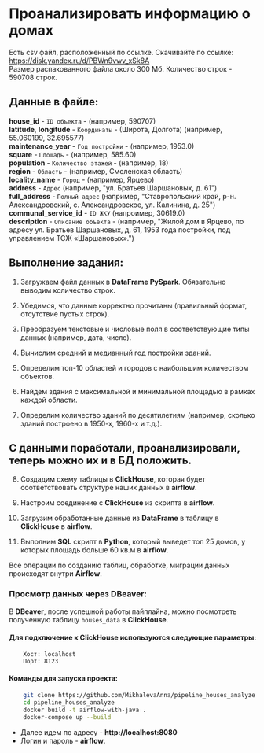 # Проанализировать информацию о домах

Есть csv файл, расположенный по ссылке. Скачивайте по ссылке: https://disk.yandex.ru/d/PBWn9vwv_xSk8A <br>
Размер распакованного файла около 300 Мб. Количество строк - 590708 строк.

## Данные в файле:
**house_id** - `ID объекта` - (например, 590707) <br>
**latitude**, **longitude** - `Координаты` - (Широта, Долгота) (например, 55.060199, 32.695577) <br>
**maintenance_year** - `Год постройки` - (например, 1953.0) <br>
**square** - `Площадь` - (например, 585.60) <br>
**population** - `Количество этажей` - (например, 18) <br>
**region** - `Область`  - (например, Смоленская область) <br> 
**locality_name** - `Город` - (например, Ярцево) <br>
**address** - `Адрес` (например, "ул. Братьев Шаршановых, д. 61") <br>
**full_address** - `Полный адрес` (например,  "Ставропольский край, р-н. Александровский, с. Александровское, ул. Калинина, д. 25") <br>
**communal_service_id** - `ID ЖКУ` (напроимер, 30619.0) <br>
**description** - `Описание объекта` - (например, "Жилой дом в Ярцево, по адресу ул. Братьев Шаршановых, д. 61, 1953 года постройки, под управлением ТСЖ «Шаршановых».") <br>

## Выполнение задания:

1. Загружаем файл данных в **DataFrame PySpark**. Обязательно выводим количество строк. <br>

2. Убедимся, что данные корректно прочитаны (правильный формат, отсутствие пустых строк). <br>

3. Преобразуем текстовые и числовые поля в соответствующие типы данных (например, дата, число). <br>
 
4. Вычислим средний и медианный год постройки зданий. <br>

5. Определим топ-10 областей и городов с наибольшим количеством объектов. <br>

6. Найдем здания с максимальной и минимальной площадью в рамках каждой области. <br>

7. Определим количество зданий по десятилетиям (например, сколько зданий построено в 1950-х, 1960-х и т.д.). <br>

## С данными поработали, проанализировали, теперь можно их и в БД положить. 

8. Создадим схему таблицы в **ClickHouse**, которая будет соответствовать структуре наших данных в **airflow**. <br>

9. Настроим соединение с **ClickHouse** из скрипта в **airflow**. <br>

10. Загрузим обработанные данные из **DataFrame** в таблицу в **ClickHouse** в **airflow**. <br>

11. Выполним **SQL** скрипт в **Python**, который выведет топ 25 домов, у которых площадь больше 60 кв.м в **airflow**. <br>

Все операции по созданию таблиц, обработке, миграции данных происходят внутри **Airflow**.


### Просмотр данных через DBeaver:
В **DBeaver**, после успешной работы пайплайна, можно посмотреть полученную таблицу `houses_data` в **ClickHouse**.


#### Для подключение к **ClickHouse** используются следующие параметры:
```
    Хост: localhost
    Порт: 8123
```
#### Команды для запуска проекта:
```bash
    git clone https://github.com/MikhalevaAnna/pipeline_houses_analyze.git
    cd pipeline_houses_analyze
    docker build -t airflow-with-java .
    docker-compose up --build
```
    
- Далее идем по адресу - **http://localhost:8080**
- Логин и пароль - **airflow**.
